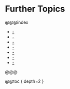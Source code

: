 Further Topics
==============

@@@index

* [-](sync-vs-async.md)
* [-](pipes.md)
* [-](modules.md)
* [-](debugging.md)
* [-](rendering.md)
* [-](configuration.md)
* [-](best-practices.md)

@@@

@@toc { depth=2 }